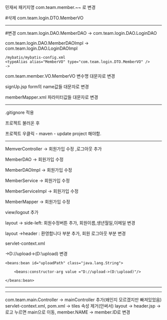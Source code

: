 민재씨 패키지명 
com.team.member.~~ 로 변경


#삭제
com.team.login.DTO.MemberVO 



---
#변경 
com.team.login.DAO.MemberDAO -> com.team.login.DAO.LoginDAO

com.team.login.DAO.MemberDAOImpl  -> com.team.login.DAO.LoginDAOImpl

	/mybatis/mybatis-config.xml
	<typeAlias alias="MemberVO" type="com.team.login.DTO.MemberVO" /> 
	-> 

com.team.member.VO.MemberVO 
변수명 대문자로 변경

signUp.jsp 
form의 name값들 대문자로 변경

memberMapper.xml
파라미터값들 대문자로 변경


---

.gitignore 적용

프로젝트 불러온 후 

프로젝트 우클릭  - maven - update project 해야함.

---

MemverController -> 회원가입 수정 ,로그아웃 추가

MemberDAO -> 회원가입 수정

MemberDAOImpl -> 회원가입 수정

MemberService -> 회원가입 수정

MemberServiceImpl -> 회원가입 수정

MemberMapper -> 회원가입 수정

view/logout 추가

layout -> side-left: 회원수정버튼 추가, 회원이름,생년월일,이메일 변경

layout ->header : 환영합니다 부분 <a></a> 추가, 회원 로그아웃 부분 변경

servlet-context.xml  

->D://upload->(D:\upload) 변경

<!-- 파일업로드 위한 디렉토리 설정 -->

	<beans:bean id="uploadPath" class="java.lang.String">
	
		<beans:constructor-arg value ="D://upload->(D:\upload)"/>
		
	</beans:bean> 
	

---

---
com.team.main.Controller -> mainController 추가(왜인지 모르겠지만 빠져있었음)
servlet-context.xml, pom.xml -> tiles 속성 제거(안써서)
layout -> header.jsp -> 로고 누르면 main으로 이동, member.NAME -> member.ID로 변경





